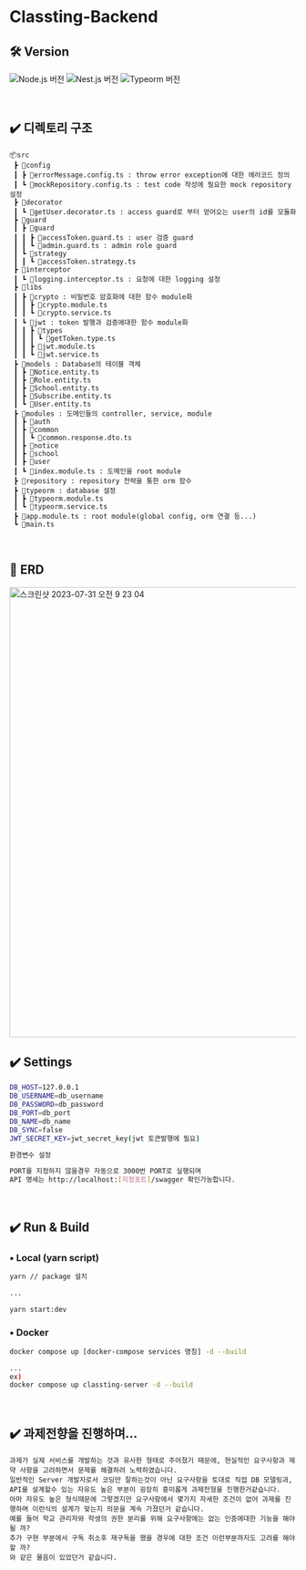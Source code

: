 # Classting-Backend

## 🛠️ Version <br/>

![Node.js 버전](https://img.shields.io/badge/Node.js-18.13.0-brightgreen) ![Nest.js 버전](https://img.shields.io/badge/Nest.js-9.0.0-red) ![Typeorm 버전](https://img.shields.io/badge/Typeorm-0.3.17-blue)

<br/>

## ✔️ 디렉토리 구조

```
📦src
 ┣ 📂config
 ┃ ┣ 📜errorMessage.config.ts : throw error exception에 대한 에러코드 정의
 ┃ ┗ 📜mockRepository.config.ts : test code 작성에 필요한 mock repository 설정
 ┣ 📂decorator
 ┃ ┗ 📜getUser.decorator.ts : access guard로 부터 얻어오는 user의 id를 모듈화
 ┣ 📂guard
 ┃ ┣ 📂guard
 ┃ ┃ ┣ 📜accessToken.guard.ts : user 검증 guard
 ┃ ┃ ┗ 📜admin.guard.ts : admin role guard
 ┃ ┗ 📂strategy
 ┃ ┃ ┗ 📜accessToken.strategy.ts
 ┣ 📂interceptor
 ┃ ┗ 📜logging.interceptor.ts : 요청에 대한 logging 설정
 ┣ 📂libs
 ┃ ┣ 📂crypto : 비밀번호 암호화에 대한 함수 module화
 ┃ ┃ ┣ 📜crypto.module.ts
 ┃ ┃ ┗ 📜crypto.service.ts
 ┃ ┗ 📂jwt : token 발행과 검증에대한 함수 module화
 ┃ ┃ ┣ 📂types
 ┃ ┃ ┃ ┗ 📜getToken.type.ts
 ┃ ┃ ┣ 📜jwt.module.ts
 ┃ ┃ ┗ 📜jwt.service.ts
 ┣ 📂models : Database의 테이블 객체
 ┃ ┣ 📜Notice.entity.ts
 ┃ ┣ 📜Role.entity.ts
 ┃ ┣ 📜School.entity.ts
 ┃ ┣ 📜Subscribe.entity.ts
 ┃ ┗ 📜User.entity.ts
 ┣ 📂modules : 도메인들의 controller, service, module
 ┃ ┣ 📂auth
 ┃ ┣ 📂common
 ┃ ┃ ┗ 📜common.response.dto.ts
 ┃ ┣ 📂notice
 ┃ ┣ 📂school
 ┃ ┣ 📂user
 ┃ ┗ 📜index.module.ts : 도메인을 root module
 ┣ 📂repository : repository 전략을 통한 orm 함수
 ┣ 📂typeorm : database 설정
 ┃ ┣ 📜typeorm.module.ts
 ┃ ┗ 📜typeorm.service.ts
 ┣ 📜app.module.ts : root module(global config, orm 연결 등...)
 ┗ 📜main.ts
```

<br/>

## 📖 ERD <br/>

<img width="790" alt="스크린샷 2023-07-31 오전 9 23 04" src="https://github.com/Ansu-dev/classting-assigment/assets/108314208/dd4c4112-36e9-4b91-bb06-295801109ee0">

## ✔️ Settings

```bash
DB_HOST=127.0.0.1
DB_USERNAME=db_username
DB_PASSWORD=db_password
DB_PORT=db_port
DB_NAME=db_name
DB_SYNC=false
JWT_SECRET_KEY=jwt_secret_key(jwt 토큰발행에 필요)

환경변수 설정

PORT를 지정하지 않을경우 자동으로 3000번 PORT로 실행되며
API 명세는 http://localhost:[지정포트]/swagger 확인가능합니다.
```

<br/>

## ✔️ Run & Build

### ▪️ Local (yarn script)

```bash
yarn // package 설치

...

yarn start:dev
```

### ▪️ Docker

```bash
docker compose up [docker-compose services 명칭] -d --build

...
ex)
docker compose up classting-server -d --build
```

<br/>

## ✔️ 과제전향을 진행하며...

```
과제가 실제 서비스를 개발하는 것과 유사한 형태로 주어졌기 때문에, 현실적인 요구사항과 제약 사항을 고려하면서 문제를 해결하려 노력하였습니다.
일반적인 Server 개발자로서 코딩만 잘하는것이 아닌 요구사항을 토대로 직접 DB 모델링과, API를 설계할수 있는 자유도 높은 부분이 굉장히 흥미롭게 과제전형을 진행한거같습니다.
아마 자유도 높은 형식때문에 그렇겠지만 요구사항에서 몇가지 자세한 조건이 없어 과제를 진행하며 이런식의 설계가 맞는지 의문을 계속 가졌던거 같습니다.
예를 들어 학교 관리자와 학생의 권한 분리를 위해 요구사항에는 없는 인증에대한 기능을 해야될 까?
추가 구현 부분에서 구독 취소후 재구독을 했을 경우에 대한 조건 이런부분까지도 고려를 해야할 까?
와 같은 물음이 있었던거 같습니다.

```

<br/>
